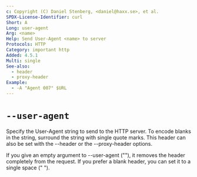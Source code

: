 ```yaml
---
c: Copyright (C) Daniel Stenberg, <daniel@haxx.se>, et al.
SPDX-License-Identifier: curl
Short: A
Long: user-agent
Arg: <name>
Help: Send User-Agent <name> to server
Protocols: HTTP
Category: important http
Added: 4.5.1
Multi: single
See-also:
  - header
  - proxy-header
Example:
  - -A "Agent 007" $URL
---
```


# `--user-agent`

Specify the User-Agent string to send to the HTTP server. To encode blanks in
the string, surround the string with single quote marks. This header can also
be set with the --header or the --proxy-header options.

If you give an empty argument to --user-agent (""), it removes the header
completely from the request. If you prefer a blank header, you can set it to a
single space (" ").
